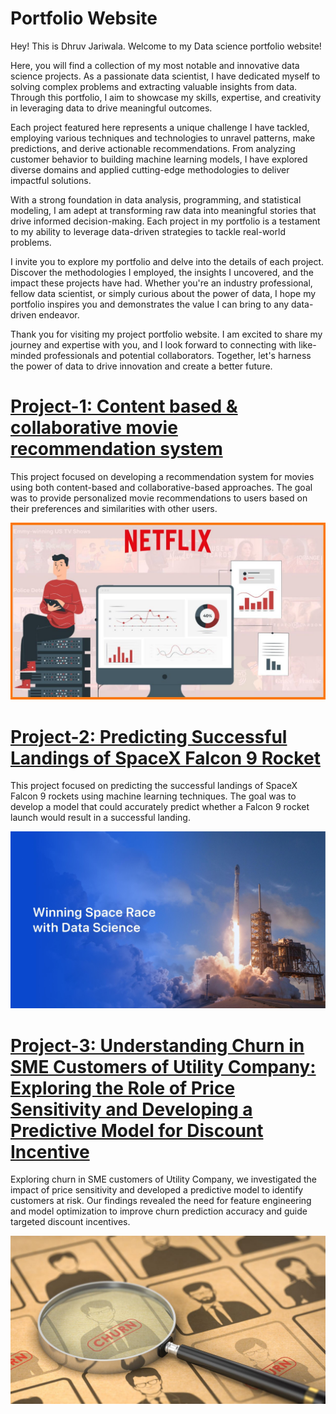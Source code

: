 # Portfolio Website
Hey! This is Dhruv Jariwala. Welcome to my Data science portfolio website!

Here, you will find a collection of my most notable and innovative data science projects. As a passionate data scientist, I have dedicated myself to solving complex problems and extracting valuable insights from data. Through this portfolio, I aim to showcase my skills, expertise, and creativity in leveraging data to drive meaningful outcomes.

Each project featured here represents a unique challenge I have tackled, employing various techniques and technologies to unravel patterns, make predictions, and derive actionable recommendations. From analyzing customer behavior to building machine learning models, I have explored diverse domains and applied cutting-edge methodologies to deliver impactful solutions.

With a strong foundation in data analysis, programming, and statistical modeling, I am adept at transforming raw data into meaningful stories that drive informed decision-making. Each project in my portfolio is a testament to my ability to leverage data-driven strategies to tackle real-world problems.

I invite you to explore my portfolio and delve into the details of each project. Discover the methodologies I employed, the insights I uncovered, and the impact these projects have had. Whether you're an industry professional, fellow data scientist, or simply curious about the power of data, I hope my portfolio inspires you and demonstrates the value I can bring to any data-driven endeavor.

Thank you for visiting my project portfolio website. I am excited to share my journey and expertise with you, and I look forward to connecting with like-minded professionals and potential collaborators. Together, let's harness the power of data to drive innovation and create a better future.

# [Project-1: Content based & collaborative movie recommendation system](https://dhruvjari07.github.io/Portfolio/Project-1/)

This project focused on developing a recommendation system for movies using both content-based and collaborative-based approaches. The goal was to provide personalized movie recommendations to users based on their preferences and similarities with other users.

![](/images/Netflix-Recommendation-Engine-Working-StartupTalky.jpg)

# [Project-2: Predicting Successful Landings of SpaceX Falcon 9 Rocket](https://dhruvjari07.github.io/Portfolio/Project-2/)

This project focused on predicting the successful landings of SpaceX Falcon 9 rockets using machine learning techniques. The goal was to develop a model that could accurately predict whether a Falcon 9 rocket launch would result in a successful landing.

![](/images/spaceX-website-home-page.jpg)

# [Project-3: Understanding Churn in SME Customers of Utility Company: Exploring the Role of Price Sensitivity and Developing a Predictive Model for Discount Incentive](https://dhruvjari07.github.io/Portfolio/Project-3/)

Exploring churn in SME customers of Utility Company, we investigated the impact of price sensitivity and developed a predictive model to identify customers at risk. Our findings revealed the need for feature engineering and model optimization to improve churn prediction accuracy and guide targeted discount incentives.

![](/images/churn_main_image.jpg)

